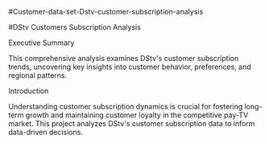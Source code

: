 #Customer-data-set-Dstv-customer-subscription-analysis

#DStv Customers Subscription Analysis

Executive Summary

This comprehensive analysis examines DStv's customer subscription trends, uncovering key insights into customer behavior, preferences, and regional patterns.

Introduction

Understanding customer subscription dynamics is crucial for fostering long-term growth and maintaining customer loyalty in the competitive pay-TV market. This project analyzes DStv's customer subscription data to inform data-driven decisions.
